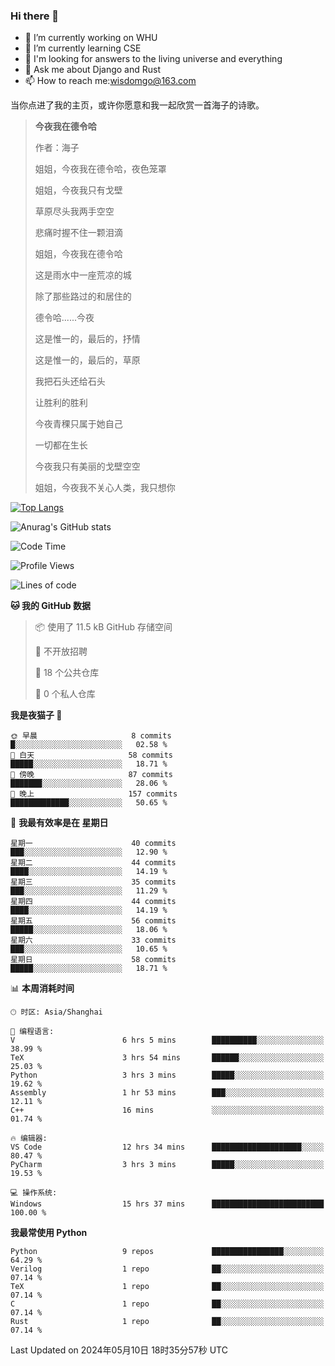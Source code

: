 ### Hi there 👋



- 🔭 I’m currently working on WHU
- 🌱 I’m currently learning CSE
- 🤔 I'm looking for answers to the living universe and everything
- 💬 Ask me about Django and Rust
- 📫 How to reach me:wisdomgo@163.com

当你点进了我的主页，或许你愿意和我一起欣赏一首海子的诗歌。

>**今夜我在德令哈**
>
>作者：海子
>
>姐姐，今夜我在德令哈，夜色笼罩
>
>姐姐，今夜我只有戈壁
>
>草原尽头我两手空空
>
>悲痛时握不住一颗泪滴
>
>姐姐，今夜我在德令哈
>
>这是雨水中一座荒凉的城
>
>除了那些路过的和居住的
>
>德令哈......今夜
>
>这是惟一的，最后的，抒情
>
>这是惟一的，最后的，草原
>
>我把石头还给石头
>
>让胜利的胜利
>
>今夜青稞只属于她自己
>
>一切都在生长
>
>今夜我只有美丽的戈壁空空
>
>姐姐，今夜我不关心人类，我只想你



[![Top Langs](https://github-readme-stats.vercel.app/api/top-langs/?username=wisdomgo&theme=onedark)](https://github.com/anuraghazra/github-readme-stats)

![Anurag's GitHub stats](https://github-readme-stats.vercel.app/api?username=wisdomgo&hide=contribs,stars&theme=synthwave)

<!--START_SECTION:waka-->
![Code Time](http://img.shields.io/badge/Code%20Time-165%20hrs%2025%20mins-blue)

![Profile Views](http://img.shields.io/badge/%E4%B8%AA%E4%BA%BA%E8%B5%84%E6%96%99%E8%A7%82%E7%9C%8B%E6%AC%A1%E6%95%B0-5-blue)

![Lines of code](https://img.shields.io/badge/%E4%BB%8E%E3%80%8CHello%20World%E3%80%8D%E8%B5%B7%E6%88%91%E5%B7%B2%E7%BB%8F%E5%86%99%E4%BA%86-52.9%20thousand%20%E8%A1%8C%E4%BB%A3%E7%A0%81-blue)

**🐱 我的 GitHub 数据** 

> 📦  使用了 11.5 kB GitHub 存储空间 
 > 
> 🚫 不开放招聘
 > 
> 📜 18 个公共仓库 
 > 
> 🔑 0 个私人仓库 
 > 
**我是夜猫子 🦉** 

```text
🌞 早晨                     8 commits           █░░░░░░░░░░░░░░░░░░░░░░░░   02.58 % 
🌆 白天                     58 commits          █████░░░░░░░░░░░░░░░░░░░░   18.71 % 
🌃 傍晚                     87 commits          ███████░░░░░░░░░░░░░░░░░░   28.06 % 
🌙 晚上                     157 commits         █████████████░░░░░░░░░░░░   50.65 % 
```
📅 **我最有效率是在 星期日** 

```text
星期一                      40 commits          ███░░░░░░░░░░░░░░░░░░░░░░   12.90 % 
星期二                      44 commits          ████░░░░░░░░░░░░░░░░░░░░░   14.19 % 
星期三                      35 commits          ███░░░░░░░░░░░░░░░░░░░░░░   11.29 % 
星期四                      44 commits          ████░░░░░░░░░░░░░░░░░░░░░   14.19 % 
星期五                      56 commits          █████░░░░░░░░░░░░░░░░░░░░   18.06 % 
星期六                      33 commits          ███░░░░░░░░░░░░░░░░░░░░░░   10.65 % 
星期日                      58 commits          █████░░░░░░░░░░░░░░░░░░░░   18.71 % 
```


📊 **本周消耗时间** 

```text
🕑︎ 时区: Asia/Shanghai

💬 编程语言: 
V                        6 hrs 5 mins        ██████████░░░░░░░░░░░░░░░   38.99 % 
TeX                      3 hrs 54 mins       ██████░░░░░░░░░░░░░░░░░░░   25.03 % 
Python                   3 hrs 3 mins        █████░░░░░░░░░░░░░░░░░░░░   19.62 % 
Assembly                 1 hr 53 mins        ███░░░░░░░░░░░░░░░░░░░░░░   12.11 % 
C++                      16 mins             ░░░░░░░░░░░░░░░░░░░░░░░░░   01.74 % 

🔥 编辑器: 
VS Code                  12 hrs 34 mins      ████████████████████░░░░░   80.47 % 
PyCharm                  3 hrs 3 mins        █████░░░░░░░░░░░░░░░░░░░░   19.53 % 

💻 操作系统: 
Windows                  15 hrs 37 mins      █████████████████████████   100.00 % 
```

**我最常使用 Python** 

```text
Python                   9 repos             ████████████████░░░░░░░░░   64.29 % 
Verilog                  1 repo              ██░░░░░░░░░░░░░░░░░░░░░░░   07.14 % 
TeX                      1 repo              ██░░░░░░░░░░░░░░░░░░░░░░░   07.14 % 
C                        1 repo              ██░░░░░░░░░░░░░░░░░░░░░░░   07.14 % 
Rust                     1 repo              ██░░░░░░░░░░░░░░░░░░░░░░░   07.14 % 
```




 Last Updated on 2024年05月10日 18时35分57秒 UTC
<!--END_SECTION:waka-->
